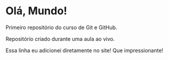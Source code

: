 # Olá, Mundo!
 Primeiro repositório do curso de Git e GitHub.

 Repositório criado durante uma aula ao vivo.
 
 Essa linha eu adicionei diretamente no site! Que impressionante!

